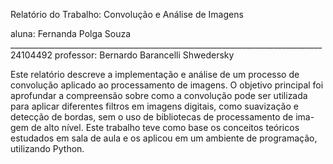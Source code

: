 Relatório do Trabalho: Convolução e Análise de Imagens

aluna: Fernanda Polga Souza ______________________________________________________________________________ 24104492
professor: Bernardo Barancelli Shwedersky

Este relatório descreve a implementação e análise de um processo de convolução aplicado ao processamento de imagens.
O objetivo principal foi aprofundar a compreensão sobre como a convolução pode ser utilizada para aplicar diferentes
filtros em imagens digitais, como suavização e detecção de bordas, sem o uso de bibliotecas de processamento de ima-
gem de alto nível. Este trabalho teve como base os conceitos teóricos estudados em sala de aula e os aplicou em um
ambiente de programação, utilizando Python.
